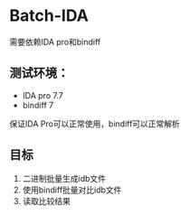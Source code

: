 # Batch-IDA

需要依赖IDA pro和bindiff

## 测试环境：

+ IDA pro 7.7
+ bindiff 7

保证IDA Pro可以正常使用，bindiff可以正常解析

## 目标

1. 二进制批量生成idb文件
2. 使用bindiff批量对比idb文件
3. 读取比较结果